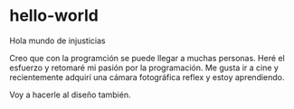# hello-world

Hola mundo de injusticias

Creo que con la programción se puede llegar a muchas personas.
Heré el esfuerzo y retomaré mi pasión por la programación.
Me gusta ir a cine y recientemente adquirí una cámara fotográfica reflex y estoy aprendiendo.

Voy a hacerle al diseño también.
